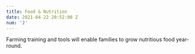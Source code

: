 ```yaml
---
title: Food & Nutrition
date: 2021-04-22 20:52:00 Z
num: '2'
---
```


Farming training and tools will enable families to grow nutritious food year-round.
